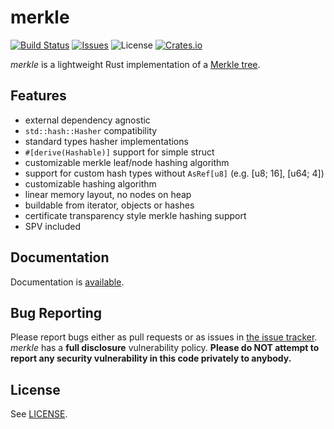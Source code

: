 # merkle

[![Build Status](https://travis-ci.org/sitano/merkle_light.svg?branch=master&style=flat)](https://travis-ci.org/sitano/merkle_light)
[![Issues](http://img.shields.io/github/issues/sitano/merkle.svg?style=flat)](https://github.com/sitano/merkle_light/issues)
![License](https://img.shields.io/badge/license-bsd3-brightgreen.svg?style=flat)
[![Crates.io](https://img.shields.io/crates/v/merkle_light.svg)](https://crates.io/crates/merkle_light)

*merkle* is a lightweight Rust implementation of a [Merkle tree](https://en.wikipedia.org/wiki/Merkle_tree).

## Features

- external dependency agnostic
- `std::hash::Hasher` compatibility
- standard types hasher implementations
- `#[derive(Hashable)]` support for simple struct
- customizable merkle leaf/node hashing algorithm
- support for custom hash types without `AsRef[u8]` (e.g. [u8; 16], [u64; 4])
- customizable hashing algorithm
- linear memory layout, no nodes on heap
- buildable from iterator, objects or hashes
- certificate transparency style merkle hashing support
- SPV included

## Documentation

Documentation is [available](https://sitano.github.io/merkle_light/merkle_light/index.html).

## Bug Reporting

Please report bugs either as pull requests or as issues in [the issue
tracker](https://github.com/sitano/merkle_light). *merkle* has a
**full disclosure** vulnerability policy. **Please do NOT attempt to report
any security vulnerability in this code privately to anybody.**

## License

See [LICENSE](LICENSE).
